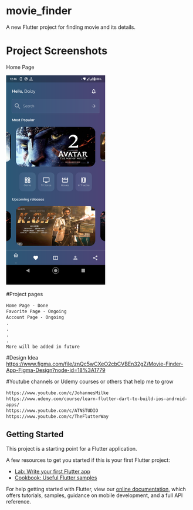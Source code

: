 # movie_finder

A new Flutter project for finding movie and its details.

# Project Screenshots
Home Page

<img src="https://raw.githubusercontent.com/ZRShamim/Movie_Finder-Flutter-/main/assets/project_progress/279225706_552121216268632_8462016636129319895_n.png" width=270 >

#Project pages 
```
Home Page - Done
Favorite Page - Ongoing
Account Page - Ongoing
.
.
.
.
More will be added in future
```

#Design Idea
https://www.figma.com/file/znQc5wCXeO2cbCVBEn32gZ/Movie-Finder-App-Figma-Design?node-id=18%3A1779

#Youtube channels or Udemy courses or others that help me to grow
```
https://www.youtube.com/c/JohannesMilke
https://www.udemy.com/course/learn-flutter-dart-to-build-ios-android-apps/
https://www.youtube.com/c/ATNSTUDIO
https://www.youtube.com/c/TheFlutterWay
```

## Getting Started

This project is a starting point for a Flutter application.

A few resources to get you started if this is your first Flutter project:

- [Lab: Write your first Flutter app](https://flutter.dev/docs/get-started/codelab)
- [Cookbook: Useful Flutter samples](https://flutter.dev/docs/cookbook)

For help getting started with Flutter, view our
[online documentation](https://flutter.dev/docs), which offers tutorials,
samples, guidance on mobile development, and a full API reference.
